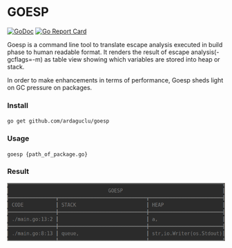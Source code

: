 # GOESP
[![GoDoc](https://godoc.org/github.com/ardaguclu/goesp?status.png)](http://godoc.org/github.com/ardaguclu/goesp)
[![Go Report Card](https://goreportcard.com/badge/github.com/ardaguclu/goesp)](https://goreportcard.com/report/github.com/ardaguclu/goesp)

Goesp is a command line tool to translate escape analysis executed in build phase to human readable format. 
It renders the result of escape analysis(-gcflags=-m) as table view showing which variables are stored into heap or stack.

In order to make enhancements in terms of performance, Goesp sheds light on GC pressure on packages.

### Install

`go get github.com/ardaguclu/goesp`

### Usage

`goesp {path_of_package.go}`

### Result

![picture](assets/readme.png)


